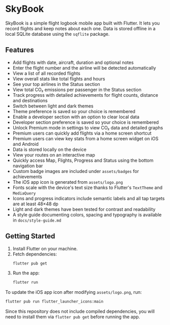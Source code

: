 # SkyBook

SkyBook is a simple flight logbook mobile app built with Flutter. It lets you record flights and keep notes about each one. Data is stored offline in a local SQLite database using the `sqflite` package.

## Features

- Add flights with date, aircraft, duration and optional notes
- Enter the flight number and the airline will be detected automatically
- View a list of all recorded flights
- View overall stats like total flights and hours
- See your top airlines in the Status section
- View total CO₂ emissions per passenger in the Status section
- Track progress with detailed achievements for flight counts, distance and destinations
- Switch between light and dark themes
- Theme preference is saved so your choice is remembered
- Enable a developer section with an option to clear local data
- Developer section preference is saved so your choice is remembered
- Unlock Premium mode in settings to view CO₂ data and detailed graphs
- Premium users can quickly add flights via a home screen shortcut
- Premium users can view key stats from a home screen widget on iOS and Android
- Data is stored locally on the device
- View your routes on an interactive map
- Quickly access Map, Flights, Progress and Status using the bottom navigation bar
- Custom badge images are included under `assets/badges` for achievements
- The iOS app icon is generated from `assets/logo.png`
- Fonts scale with the device's text size thanks to Flutter's `TextTheme` and `MediaQuery`
- Icons and progress indicators include semantic labels and all tap targets are at least 48×48 dp
- Light and dark themes have been tested for contrast and readability
- A style guide documenting colors, spacing and typography is available in `docs/style-guide.md`

## Getting Started

1. Install Flutter on your machine.
2. Fetch dependencies:
   ```sh
   flutter pub get
   ```
3. Run the app:
   ```sh
   flutter run
   ```

To update the iOS app icon after modifying `assets/logo.png`, run:
```sh
flutter pub run flutter_launcher_icons:main
```

Since this repository does not include compiled dependencies, you will need to install them via `flutter pub get` before running the app.
